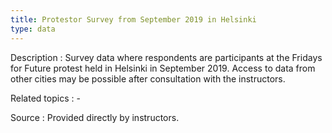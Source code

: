 ```yaml
---
title: Protestor Survey from September 2019 in Helsinki
type: data
---
```


Description
: Survey data where respondents are participants at the Fridays for Future protest held in Helsinki in September 2019. Access to data from other cities may be possible after consultation with the instructors.

Related topics
: - 

Source
: Provided directly by instructors.